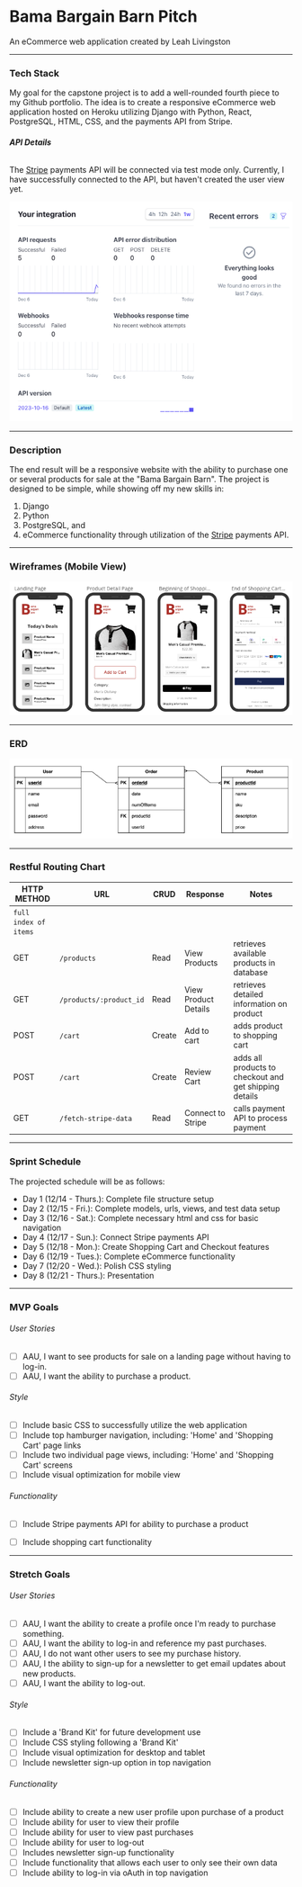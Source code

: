 # **Bama Bargain Barn Pitch**
An eCommerce web application created by Leah Livingston



---
### **Tech Stack**
My goal for the capstone project is to add a well-rounded fourth piece to my Github portfolio. The idea is to create a responsive eCommerce web application hosted on Heroku utilizing Django with Python, React, PostgreSQL, HTML, CSS, and the payments API from Stripe.

###### **API Details**
The [Stripe](https://stripe.com/docs/implementation-guides/core-payments) payments API will be connected via test mode only. Currently, I have successfully connected to the API, but haven't created the user view yet.

![API Details](./images/apisuccess.png)

---
### **Description**

The end result will be a responsive website with the ability to purchase one or several products for sale at the "Bama Bargain Barn". The project is designed to be simple, while showing off my new skills in: 

1. Django
2. Python
3. PostgreSQL, and
4. eCommerce functionality through utilization of the [Stripe](https://stripe.com/docs/development/quickstart?lang=python) payments API. 



---
### **Wireframes (Mobile View)**
![Wireframe Pitch](./images/wireframesPitch.png)



---
### **ERD**
![ERD Pitch](./images/erdForPitch.png)



---
### **Restful Routing Chart**

| HTTP METHOD | URL | CRUD | Response | Notes |
| -------------------- | ------------- | ---- | -------- | ----- |
| `full index of items`  |   |   |   |   |
| GET | `/products` | Read | View Products | retrieves available products in database  |
| GET | `/products/:product_id` | Read | View Product Details | retrieves detailed information on product  |
| POST | `/cart` | Create | Add to cart | adds product to shopping cart  |
| POST | `/cart` | Create | Review Cart | adds all products to checkout and get shipping details|
| GET | `/fetch-stripe-data` | Read | Connect to Stripe | calls payment API to process payment  |



---
### **Sprint Schedule**

The projected schedule will be as follows:

- Day 1 (12/14 - Thurs.): Complete file structure setup
- Day 2 (12/15 - Fri.):   Complete models, urls, views, and test data setup 
- Day 3 (12/16 - Sat.):   Complete necessary html and css for basic navigation  
- Day 4 (12/17 - Sun.):   Connect Stripe payments API
- Day 5 (12/18 - Mon.):   Create Shopping Cart and Checkout features
- Day 6 (12/19 - Tues.):  Complete eCommerce functionality
- Day 7 (12/20 - Wed.):   Polish CSS styling
- Day 8 (12/21 - Thurs.): Presentation   



---
### **MVP Goals**

###### User Stories
- [ ] AAU, I want to see products for sale on a landing page without having to log-in.
- [ ] AAU, I want the ability to purchase a product.

###### Style
- [ ] Include basic CSS to successfully utilize the web application
- [ ] Include top hamburger navigation, including: 'Home' and 'Shopping Cart' page links
- [ ] Include two individual page views, including:  'Home' and 'Shopping Cart' screens
- [ ] Include visual optimization for mobile view

###### Functionality
- [ ] Include Stripe payments API for ability to purchase a product 
- [ ] Include shopping cart functionality 



---
### **Stretch Goals**

###### User Stories
- [ ] AAU, I want the ability to create a profile once I'm ready to purchase something.
- [ ] AAU, I want the ability to log-in and reference my past purchases.
- [ ] AAU, I do not want other users to see my purchase history.
- [ ] AAU, I the ability to sign-up for a newsletter to get email updates about new products.
- [ ] AAU, I want the ability to log-out.

###### Style
- [ ] Include a 'Brand Kit' for future development use
- [ ] Include CSS styling following a 'Brand Kit'
- [ ] Include visual optimization for desktop and tablet
- [ ] Include newsletter sign-up option in top navigation

###### Functionality
- [ ] Include ability to create a new user profile upon purchase of a product
- [ ] Include ability for user to view their profile
- [ ] Include ability for user to view past purchases
- [ ] Include ability for user to log-out
- [ ] Includes newsletter sign-up functionality
- [ ] Include functionality that allows each user to only see their own data
- [ ] Include ability to log-in via oAuth in top navigation